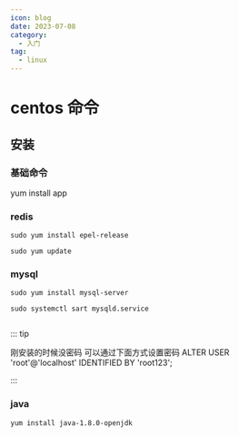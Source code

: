 ```yaml
---
icon: blog
date: 2023-07-08
category:
  - 入门
tag:
  - linux
---
```


# centos 命令

<!-- more -->

## 安装

### 基础命令

yum install app


### redis


```
sudo yum install epel-release

sudo yum update
```

### mysql

```
sudo yum install mysql-server 

sudo systemctl sart mysqld.service


```

::: tip

刚安装的时候没密码 可以通过下面方式设置密码
ALTER USER 'root'@'localhost' IDENTIFIED BY 'root123';


:::


### java

```
yum install java-1.8.0-openjdk
```